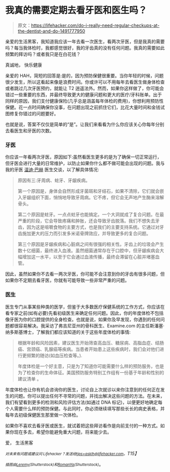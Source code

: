 # 我真的需要定期去看牙医和医生吗？

> 原文：<https://lifehacker.com/do-i-really-need-regular-checkups-at-the-dentist-and-do-1491777950>

亲爱的生活黑客，我知道我应该一年去看一次医生，看两次牙医，但是我真的需要吗？每当我体检时，我都感觉很好，我的牙齿真的没有任何问题。我真的需要如此频繁的拜访吗？或者我只是在白花钱？



真诚地，
快乐健康

亲爱的 HAH，简短的回答是:是的，因为预防保健很重要。当你年轻的时候，问题很少发生，所以这看起来像是浪费时间。你或许可以不用每年去看医生做身体检查或者跳过几次牙医预约，就能让 T2 逍遥法外。然而，如果你这样做了，你可能会错过一些重要的东西，并最终导致更大的健康问题和更大的医疗/牙科账单。出于同样的原因，我们支付健康保险(几乎总是涵盖每年体检的费用)，你想利用预防性保健。花一点时间确保你没事，在问题出现之前抓住它们，比花大量时间和金钱试图修复你错过的问题要好。

也就是说，答案不仅仅是简单的“是”。让我们来看看为什么你应该关心你每年分别去看医生和牙医的次数。

### 牙医

你应该一年看两次牙医，原因如下:虽然看医生更多的是为了确保一切正常运行，但牙医会进行大量的日常维护，以防止如果你什么都不做可能会出现的问题。我与我的牙医 [温迪·巴赫](http://www.bachdds.com/) 医生交谈，以了解具体情况:

> 原因有三:牙周病、蛀牙、牙龈疾病。
> 
> 第一个原因是，身体会自然形成牙菌斑和牙结石，如果不清除，它们就会嵌入牙龈组织下面，悄悄地导致牙周病。它不疼，但它会无声地产生酶来溶解骨头。
> 
> 第二个原因是蛀牙。一点点蛀牙也能搞定。一个大洞就成了复合问题。在最严重的阶段，它会导致疼痛和肿胀，还会导致牙齿脱落。我们不想失去牙齿，因为这是咀嚼食物的主要方式，也是我们的主要支持系统。它通过对牙齿施加更大的压力而引发多米诺骨牌效应，并导致更多的复合问题。
> 
> 第三个原因是牙龈疾病和心脏病之间有很强的相关性。牙齿上的垃圾会产生数十亿细菌，最终进入血液。虽然细菌通常存在于口腔中，但牙龈疾病会大幅增加这一水平，以至于它会通过血液传播，最终会滞留在心脏并堵塞血管。

因此，虽然如果你不去看一两次牙医，你可能不会注意到你的牙齿有很多问题，但如果你不定期去看牙医，你就有可能导致一些非常严重的问题。

### 医生

医生专门从事某些种类的医学，但鉴于大多数医疗保健系统的工作方式，你应该在看专家之前(如有必要)先看初级医生来确定任何问题。因此，你的年度体检不包括像牙医为你的口腔提供的全身检查。也就是说，如果你及早发现，你遇到的任何问题都很容易解决。我采访了弗吉尼亚州的骨科医生、Examine.com 的主任斯潘塞·纳多斯基博士，了解我们都应该知道的关于这些年度体检的事情:

> 根据年龄和风险因素，建议医生开始筛查高血压、糖尿病、高脂血症、结肠癌、宫颈癌、乳腺癌等疾病。当患者开始患上这些疾病时，我们会对他们进行更频繁的随访(如血压检查等。).
> 
> 年度体检是一个好主意，只是为了知道你可能需要什么样的预防服务，也是为了检查你的生命体征。美国预防服务特别工作组有一份基于年龄和性别的建议清单 。

年度体检也让你有机会咨询你的医生，讨论自上次就诊以来你注意到的任何正在发生的问题。你可以提出任何不寻常的问题，并找出解决这些问题的方法。在未来，我们有望看到更多的检测和风险评估方法(如通过 DNA 标记)，以便更好地确定每个人需要什么样的预防保健。与此同时，你必须继续填写那些长长的病史表格，并每年去初级保健医生那里做一次体检。

如果你不喜欢去看牙医或医生，就试着把这些拜访看作是向前支付的一种方式。如果你现在多去，希望你能避免重大问题，将来能少去。

爱，
生活黑客

*<small>对未来有问题或建议问 Lifehacker？发送给</small>*[*<small>tips+asklh@lifehacker.com</small>*](mailto:tips+asklh@lifehacker.com)*<small>。</small>T15】*

*<small>插图由</small>*[*<small>Leremy</small>*](http://www.shutterstock.com/pic.mhtml?id=95278435)*<small>(Shutterstock)和</small>*[*<small>RomanYa</small>*](http://www.shutterstock.com/pic.mhtml?id=140133211)*<small>(Shutterstock)</small>*。
